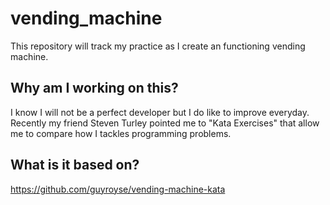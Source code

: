 # vending_machine
This repository will track my practice as I create an functioning vending machine.
## Why am I working on this?
I know I will not be a perfect developer but I do like to improve everyday. Recently my friend Steven Turley pointed me to "Kata Exercises" that allow me to compare how I tackles programming problems.
## What is it based on?
https://github.com/guyroyse/vending-machine-kata